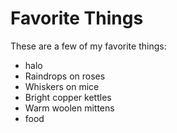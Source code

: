 # Favorite Things

These are a few of my favorite things:

- halo
- Raindrops on roses
- Whiskers on mice
- Bright copper kettles
- Warm woolen mittens
- food
